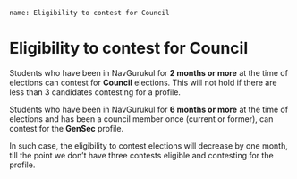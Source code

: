 ```ngMeta
name: Eligibility to contest for Council
```

# Eligibility to contest for Council

Students who have been in NavGurukul for **2 months or more** at the time of elections can contest for **Council** elections. This will not hold if there are less than 3 candidates contesting for a profile. 

Students who have been in NavGurukul for **6 months or more** at the time of elections and has been a council member once (current or former), can contest for the **GenSec** profile. 

In such case, the eligibility to contest elections will decrease by one month, till the point we don’t have three contests eligible and contesting for the profile.

